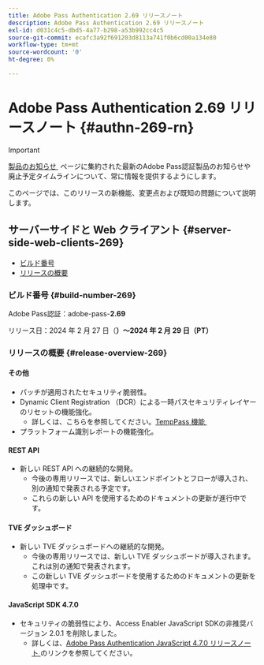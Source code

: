 ```yaml
---
title: Adobe Pass Authentication 2.69 リリースノート
description: Adobe Pass Authentication 2.69 リリースノート
exl-id: d031c4c5-dbd5-4a77-b298-a53b992cc4c5
source-git-commit: ecafc3a92f691203d8113a741f0b6cd00a134e80
workflow-type: tm+mt
source-wordcount: '0'
ht-degree: 0%

---
```


# Adobe Pass Authentication 2.69 リリースノート {#authn-269-rn}

>[!IMPORTANT]
>
> [&#x200B; 製品のお知らせ &#x200B;](/help/authentication/product-announcements.md) ページに集約された最新のAdobe Pass認証製品のお知らせや廃止予定タイムラインについて、常に情報を提供するようにします。

このページでは、このリリースの新機能、変更点および既知の問題について説明します。

## サーバーサイドと Web クライアント {#server-side-web-clients-269}

* [ビルド番号](#build-number-269)
* [リリースの概要](#release-overview-269)

### ビルド番号 {#build-number-269}

Adobe Pass認証：adobe-pass-**2.69**

リリース日：2024 年 2 月 27 日（**）～2024 年 2 月 29 日（PT）**

### リリースの概要 {#release-overview-269}

#### その他

* パッチが適用されたセキュリティ脆弱性。
* Dynamic Client Registration （DCR）による一時パスセキュリティレイヤーのリセットの機能強化。
   * 詳しくは、こちらを参照してください。[TempPass 機能 &#x200B;](../integration-guide-programmers/features-premium/temporary-access/temp-pass-feature.md)
* プラットフォーム識別レポートの機能強化。

#### REST API

* 新しい REST API への継続的な開発。
   * 今後の専用リリースでは、新しいエンドポイントとフローが導入され、別の通知で発表される予定です。
   * これらの新しい API を使用するためのドキュメントの更新が進行中です。

#### TVE ダッシュボード

* 新しい TVE ダッシュボードへの継続的な開発。
   * 今後の専用リリースでは、新しい TVE ダッシュボードが導入されます。これは別の通知で発表されます。
   * この新しい TVE ダッシュボードを使用するためのドキュメントの更新を処理中です。

#### JavaScript SDK 4.7.0

* セキュリティの脆弱性により、Access Enabler JavaScript SDKの非推奨バージョン 2.0.1 を削除しました。
   * 詳しくは、[Adobe Pass Authentication JavaScript 4.7.0 リリースノート &#x200B;](authn-rn-javascript-470.md) のリンクを参照してください。
